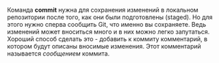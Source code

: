 Команда **commit** нужна для сохранения изменений в локальном репозитории после того, как они были подготовлены (staged). Но для этого нужно сперва сообщить Git, что именно вы сохраняете. Ведь изменений может вноситься много и в них можно легко запутаться. Хороший способ сделать это - добавить к коммиту комментарий, в котором будут описаны вносимые изменения. Этот комментарий называется *сообщением* коммита.